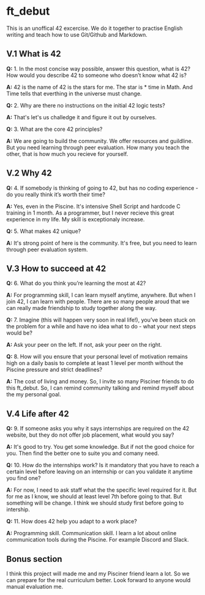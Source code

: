# ft_debut

This is an unoffical 42 excercise. We do it together to practise English writing and teach how to use Git/Github and Markdown.
## V.1 What is 42

**Q:** 1. In the most concise way possible, answer this question, what is 42? How would you
describe 42 to someone who doesn’t know what 42 is?

**A:** 42 is the name of 42 is the stars for me. The star is * time in Math. And Time tells that everthing in the universe must change.

**Q:** 2. Why are there no instructions on the initial 42 logic tests?

**A:** That's let's us challedge it and figure it out by ourselves.

**Q:** 3. What are the core 42 principles?

**A:** We are going to build the community. We offer resources and guildline. But you need learning through peer evaluation. How many you teach the other, that is how much you recieve for yourself.

## V.2 Why 42

**Q:** 4. If somebody is thinking of going to 42, but has no coding experience - do you really
think it’s worth their time?

**A:** Yes, even in the Piscine. It's intensive Shell Script and hardcode C training in 1 month. As a programmer, but I never recieve this great experience in my life. My skill is exceptionaly increase.

**Q:** 5. What makes 42 unique?

**A:** It's strong point of here is the community. It's free, but you need to learn through peer evaluation system.

## V.3 How to succeed at 42

**Q:** 6. What do you think you’re learning the most at 42?

**A:** For programming skill, I can learn myself anytime, anywhere. But when I join 42, I can learn with people. There are so many people aroud that we can really made friendship to study together along the way.

**Q:** 7. Imagine (this will happen very soon in real life!), you’ve been stuck on the problem for a while and have no idea what to do - what your next steps would be?

**A:** Ask your peer on the left. If not, ask your peer on the right. 

**Q:** 8. How will you ensure that your personal level of motivation remains high on a daily basis to complete at least 1 level per month without the Piscine pressure and strict deadlines?

**A:** The cost of living and money. So, I invite so many Pisciner friends to do this ft_debut.  So, I can remind community talking and remind myself about the my personal goal.

## V.4 Life after 42

**Q:** 9. If someone asks you why it says internships are required on the 42 website, but they
do not offer job placement, what would you say?

**A:** It's good to try. You get some knowledge. But if not the good choice for you. Then find the better one to suite you and comany need.

**Q:** 10. How do the internships work? Is it mandatory that you have to reach a certain level
before leaving on an internship or can you validate it anytime you find one?

**A:** For now, I need to ask staff what the the specific level required for it. But for me as I know, we should at least level 7th before going to that. But something will be change. I think we should study first before going to intership. 

**Q:** 11. How does 42 help you adapt to a work place?

**A:** Programming skill. Communication skill. I learn a lot about online communication tools during the Piscine. For example Discord and Slack.



## Bonus section

I think this project will made me and my Pisciner friend learn a lot. So we can prepare for the real curriculum better. Look forward to anyone would manual evaluation me.

